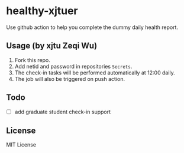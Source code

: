 # healthy-xjtuer

Use github action to help you complete the dummy daily health report.

## Usage (by xjtu Zeqi Wu)

1. Fork this repo.
2. Add netid and password in repositories `Secrets`.
3. The check-in tasks will be performed automatically at 12:00 daily.
4. The job will also be triggered on push action.

## Todo

- [ ] add graduate student check-in support

## License

MIT License
